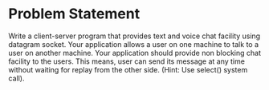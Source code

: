 # Problem Statement

Write a client-server program that provides text and voice chat facility using datagram socket.
Your application allows a user on one machine to talk to a user on another machine. Your
application should provide non blocking chat facility to the users. This means, user can send its
message at any time without waiting for replay from the other side. (Hint: Use select() system
call).
